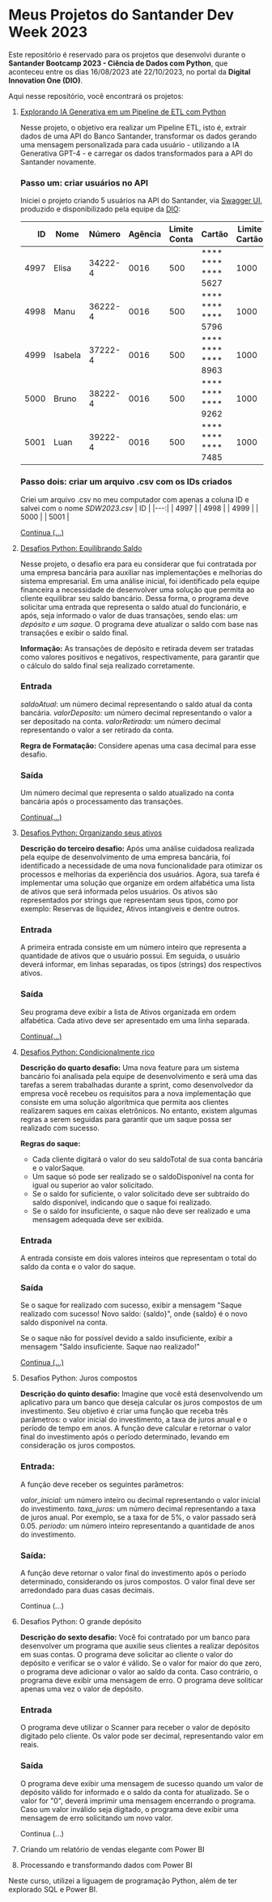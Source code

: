 # Meus Projetos do Santander Dev Week 2023

Este repositório é reservado para os projetos que desenvolvi durante o **Santander Bootcamp 2023 - Ciência de Dados com Python**, que aconteceu entre os dias 16/08/2023 até 22/10/2023, no portal da **Digital Innovation One (DIO)**.

Aqui nesse repositório, você encontrará os projetos:

1. [Explorando IA Generativa em um Pipeline de ETL com Python](ia-generativa-pipeline-etl.py)

    Nesse projeto, o objetivo era realizar um Pipeline ETL, isto é, extrair dados de uma API do Banco Santander, transformar os dados gerando uma mensagem personalizada para cada usuário - utilizando a IA Generativa GPT-4 - e carregar os dados transformados para a API do Santander novamente.
        
    ### Passo um: criar usuários no API
    Iniciei o projeto criando 5 usuários na API do Santander, via [Swagger UI](https://sdw-2023-prd.up.railway.app/swagger-ui/index.html#/Users%20Controller/findById), produzido e disponibilizado pela equipe da [DIO](https://www.dio.me/):
        
    | ID | Nome | Número | Agência | Limite Conta | Cartão | Limite Cartão |
    |---:|------|--------|---------|--------------|--------|---------------|
    | 4997 | Elisa | 34222-4 | 0016 | 500 | **** **** **** 5627 | 1000 |
    | 4998 | Manu | 36222-4 | 0016 | 500 | **** **** **** 5796 | 1000 |
   | 4999 | Isabela | 37222-4 | 0016 | 500 | **** **** **** 8963 | 1000 |
   | 5000 | Bruno | 38222-4 | 0016 | 500 | **** **** **** 9262 | 1000 |
   | 5001 | Luan | 39222-4 | 0016 | 500 | **** **** **** 7485 | 1000 |
        
   ### Passo dois: criar um arquivo .csv com os IDs criados
   Criei um arquivo .csv no meu computador com apenas a coluna ID e salvei com o nome _SDW2023.csv_
   | ID |
   |---:|
   | 4997 |
   | 4998 |
   | 4999 |
   | 5000 |
   | 5001 |
        
   [Continua (...)](ia-generativa-pipeline-etl.py)

2. [Desafios Python: Equilibrando Saldo](equilibrando_saldo.py)

   Nesse projeto, o desafio era para eu considerar que fui contratada por uma empresa bancária para auxiliar nas implementações e melhorias do sistema empresarial. Em uma análise inicial, foi identificado pela equipe financeira a necessidade de desenvolver uma solução que permita ao cliente equilibrar seu saldo bancário. Dessa forma, o programa deve solicitar uma entrada que representa o saldo atual do funcionário, e após, seja informado o valor de duas transações, sendo elas: _um depósito e um saque_. O programa deve atualizar o saldo com base nas transações e exibir o saldo final.

   **Informação:** As transações de depósito e retirada devem ser tratadas como valores positivos e negativos, respectivamente, para garantir que o cálculo do saldo final seja realizado corretamente.

    ### Entrada

    _saldoAtual_: um número decimal representando o saldo atual da conta bancária.
    _valorDeposito_: um número decimal representando o valor a ser depositado na conta.
    _valorRetirada_: um número decimal representando o valor a ser retirado da conta.

    **Regra de Formatação:** Considere apenas uma casa decimal para esse desafio.

    ### Saída

    Um número decimal que representa o saldo atualizado na conta bancária após o processamento das transações. 

    [Continua(...)](equilibrando_saldo.py)
    
3. [Desafios Python: Organizando seus ativos](organizando_ativos.py)

    **Descrição do terceiro desafio:** Após uma análise cuidadosa realizada pela equipe de desenvolvimento de uma empresa bancária, foi identificado a necessidade de uma nova funcionalidade para otimizar os processos e melhorias da experiência dos usuários. Agora, sua tarefa é implementar uma solução que organize em ordem alfabética uma lista de ativos que será informada pelos usuários. Os ativos são representados por strings que representam seus tipos, como por exemplo: Reservas de liquidez, Ativos intangiveis e dentre outros.

    ### Entrada

    A primeira entrada consiste em um número inteiro que representa a quantidade de ativos que o usuário possui. Em seguida, o usuário deverá informar, em linhas separadas, os tipos (strings) dos respectivos ativos.

    ### Saída

    Seu programa deve exibir a lista de Ativos organizada em ordem alfabética. Cada ativo deve ser apresentado em uma linha separada.

    [Continua(...)](organizando_ativos.py)

4. [Desafios Python: Condicionalmente rico](condicionalmente_rico.py)

    **Descrição do quarto desafio:** Uma nova feature para um sistema bancário foi analisada pela equipe de desenvolvimento e será uma das tarefas a serem trabalhadas durante a sprint, como desenvolvedor da empresa você recebeu os requisitos para a nova implementação que consiste em uma solução algorítmica que permita aos clientes realizarem saques em caixas eletrônicos. No entanto, existem algumas regras a serem seguidas para garantir que um saque possa ser realizado com sucesso.

    **Regras do saque:**

    - Cada cliente digitará o valor do seu saldoTotal de sua conta bancária e o valorSaque.
    - Um saque só pode ser realizado se o saldoDisponível na conta for igual ou superior ao valor solicitado.
    - Se o saldo for suficiente, o valor solicitado deve ser subtraído do saldo disponível, indicando que o saque foi realizado.
    - Se o saldo for insuficiente, o saque não deve ser realizado e uma mensagem adequada deve ser exibida.

    ### Entrada
    A entrada consiste em dois valores inteiros que representam o total do saldo da conta e o valor do saque.

    ### Saída
    Se o saque for realizado com sucesso, exibir a mensagem "Saque realizado com sucesso! Novo saldo: {saldo}", onde {saldo} é o novo saldo disponível na conta.

    Se o saque não for possível devido a saldo insuficiente, exibir a mensagem "Saldo insuficiente. Saque nao realizado!"

    [Continua (...)](condicionalmente_rico.py)

5. Desafios Python: Juros compostos

    **Descrição do quinto desafio:** Imagine que você está desenvolvendo um aplicativo para um banco que deseja calcular os juros compostos de um investimento. Seu objetivo é criar uma função que receba três parâmetros: o valor inicial do investimento, a taxa de juros anual e o período de tempo em anos. A função deve calcular e retornar o valor final do investimento após o período determinado, levando em consideração os juros compostos.

    ### Entrada:
    A função deve receber os seguintes parâmetros:

    *valor_inicial:* um número inteiro ou decimal representando o valor inicial do investimento.
    *taxa_juros:* um número decimal representando a taxa de juros anual. Por exemplo, se a taxa for de 5%, o valor passado será 0.05.
    *periodo:* um número inteiro representando a quantidade de anos do investimento.

    ### Saída:
    A função deve retornar o valor final do investimento após o período determinado, considerando os juros compostos. O valor final deve ser arredondado para duas casas decimais.

    Continua (...)

6. Desafios Python: O grande depósito

    **Descrição do sexto desafio:** Você foi contratado por um banco para desenvolver um programa que auxilie seus clientes a realizar depósitos em suas contas. O programa deve solicitar ao cliente o valor do depósito e verificar se o valor é válido. Se o valor for maior do que zero, o programa deve adicionar o valor ao saldo da conta. Caso contrário, o programa deve exibir uma mensagem de erro. O programa deve soliticar apenas uma vez o valor de depósito.

    ### Entrada
    O programa deve utilizar o Scanner para receber o valor de depósito digitado pelo cliente. Os valor pode ser decimal, representando valor em reais.

    ### Saída
    O programa deve exibir uma mensagem de sucesso quando um valor de depósito válido for informado e o saldo da conta for atualizado. Se o valor for "0", deverá imprimir uma mensagem encerrando o programa. Caso um valor inválido seja digitado, o programa deve exibir uma mensagem de erro solicitando um novo valor.

    Continua (...)

7. Criando um relatório de vendas elegante com Power BI
8. Processando e transformando dados com Power BI

Neste curso, utilizei a liguagem de programação Python, além de ter explorado SQL e Power BI.
